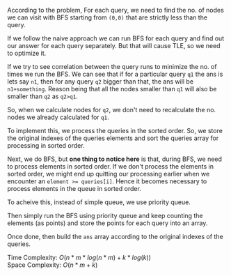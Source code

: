 According to the problem, For each query, we need to find the no. of nodes we can visit with BFS starting from `(0,0)` that are strictly less than the query.

If we follow the naive approach we can run BFS for each query and find out our answer for each query separately. But that will cause TLE, so we need to optimize it.

If we try to see correlation between the query runs to minimize the no. of times we run the BFS. We can see that if for a particular query `q1` the ans is lets say `n1`, then for any query `q2` bigger than that, the ans will be `n1+something`. Reason being that all the nodes smaller than `q1` will also be smaller than `q2` as `q2>q1`.

So, when we calculate nodes for `q2`, we don't need to recalculate the no. nodes we already calculated for `q1`. 

To implement this, we process the queries in the sorted order. So, we store the original indexes of the queries elements and sort the queries array for processing in sorted order.

Next, we do BFS, but **one thing to notice here** is that, during BFS, we need to process elements in sorted order.  If we don't process the elements in sorted order, we might end up quitting our processing earlier when we encounter an `element >= queries[i]`. Hence it becomes necessary to process elements in the queue in sorted order.

To acheive this, instead of simple queue, we use priority queue.

Then simply run the BFS using priority queue and keep counting the elements (as points) and store the points for each query into an array.

Once done, then build the `ans` array according to the original indexes of the queries.

Time Complexity: $O(n*m*log(n*m) + k*log(k))$   
Space Complexity: $O(n*m + k)$
